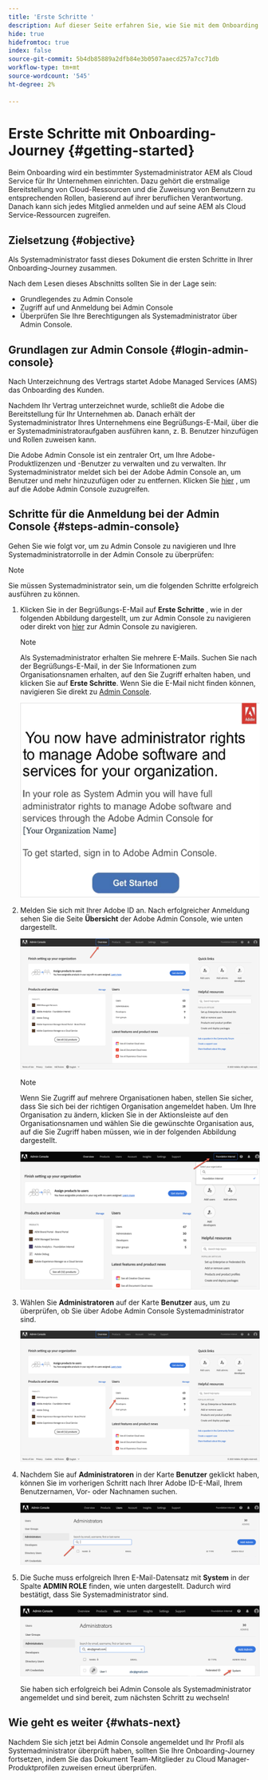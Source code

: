 ```yaml
---
title: 'Erste Schritte '
description: Auf dieser Seite erfahren Sie, wie Sie mit dem Onboarding von Journey beginnen.
hide: true
hidefromtoc: true
index: false
source-git-commit: 5b4db85889a2dfb84e3b0507aaecd257a7cc71db
workflow-type: tm+mt
source-wordcount: '545'
ht-degree: 2%

---
```


# Erste Schritte mit Onboarding-Journey {#getting-started}

Beim Onboarding wird ein bestimmter Systemadministrator AEM als Cloud Service für Ihr Unternehmen einrichten. Dazu gehört die erstmalige Bereitstellung von Cloud-Ressourcen und die Zuweisung von Benutzern zu entsprechenden Rollen, basierend auf ihrer beruflichen Verantwortung. Danach kann sich jedes Mitglied anmelden und auf seine AEM als Cloud Service-Ressourcen zugreifen.

## Zielsetzung {#objective}

Als Systemadministrator fasst dieses Dokument die ersten Schritte in Ihrer Onboarding-Journey zusammen.

Nach dem Lesen dieses Abschnitts sollten Sie in der Lage sein:

* Grundlegendes zu Admin Console
* Zugriff auf und Anmeldung bei Admin Console
* Überprüfen Sie Ihre Berechtigungen als Systemadministrator über Admin Console.

## Grundlagen zur Admin Console {#login-admin-console}

Nach Unterzeichnung des Vertrags startet Adobe Managed Services (AMS) das Onboarding des Kunden.

Nachdem Ihr Vertrag unterzeichnet wurde, schließt die Adobe die Bereitstellung für Ihr Unternehmen ab. Danach erhält der Systemadministrator Ihres Unternehmens eine Begrüßungs-E-Mail, über die er Systemadministratoraufgaben ausführen kann, z. B. Benutzer hinzufügen und Rollen zuweisen kann.

Die Adobe Admin Console ist ein zentraler Ort, um Ihre Adobe-Produktlizenzen und -Benutzer zu verwalten und zu verwalten. Ihr Systemadministrator meldet sich bei der Adobe Admin Console an, um Benutzer und mehr hinzuzufügen oder zu entfernen. Klicken Sie [hier](https://adminconsole.adobe.com/) , um auf die Adobe Admin Console zuzugreifen.


## Schritte für die Anmeldung bei der Admin Console {#steps-admin-console}

Gehen Sie wie folgt vor, um zu Admin Console zu navigieren und Ihre Systemadministratorrolle in der Admin Console zu überprüfen:

>[!NOTE]
>Sie müssen Systemadministrator sein, um die folgenden Schritte erfolgreich ausführen zu können.

1. Klicken Sie in der Begrüßungs-E-Mail auf **Erste Schritte** , wie in der folgenden Abbildung dargestellt, um zur Admin Console zu navigieren oder direkt von [hier](https://adminconsole.adobe.com) zur Admin Console zu navigieren.

   >[!NOTE]
   >Als Systemadministrator erhalten Sie mehrere E-Mails. Suchen Sie nach der Begrüßungs-E-Mail, in der Sie Informationen zum Organisationsnamen erhalten, auf den Sie Zugriff erhalten haben, und klicken Sie auf **Erste Schritte**. Wenn Sie die E-Mail nicht finden können, navigieren Sie direkt zu [Admin Console](https://adminconsole.adobe.com/).

   ![](/help/onboarding/onboarding-journey/assets/sys-admin-getstarted.png)

1. Melden Sie sich mit Ihrer Adobe ID an. Nach erfolgreicher Anmeldung sehen Sie die Seite **Übersicht** der Adobe Admin Console, wie unten dargestellt.

   ![](/help/onboarding/onboarding-journey/assets/get-started1.png)

   >[!NOTE]
   >Wenn Sie Zugriff auf mehrere Organisationen haben, stellen Sie sicher, dass Sie sich bei der richtigen Organisation angemeldet haben. Um Ihre Organisation zu ändern, klicken Sie in der Aktionsleiste auf den Organisationsnamen und wählen Sie die gewünschte Organisation aus, auf die Sie Zugriff haben müssen, wie in der folgenden Abbildung dargestellt.

   ![](/help/onboarding/onboarding-journey/assets/admin-console-orgswitch.png)

1. Wählen Sie **Administratoren** auf der Karte **Benutzer** aus, um zu überprüfen, ob Sie über Adobe Admin Console Systemadministrator sind.

   ![](/help/onboarding/onboarding-journey/assets/get-started2.png)

1. Nachdem Sie auf **Administratoren** in der Karte **Benutzer** geklickt haben, können Sie im vorherigen Schritt nach Ihrer Adobe ID-E-Mail, Ihrem Benutzernamen, Vor- oder Nachnamen suchen.

   ![](/help/onboarding/onboarding-journey/assets/get-started3.png)

1. Die Suche muss erfolgreich Ihren E-Mail-Datensatz mit **System** in der Spalte **ADMIN ROLE** finden, wie unten dargestellt. Dadurch wird bestätigt, dass Sie Systemadministrator sind.

   ![](/help/onboarding/onboarding-journey/assets/get-started4.png)

   Sie haben sich erfolgreich bei Admin Console als Systemadministrator angemeldet und sind bereit, zum nächsten Schritt zu wechseln!

## Wie geht es weiter {#whats-next}

Nachdem Sie sich jetzt bei Admin Console angemeldet und Ihr Profil als Systemadministrator überprüft haben, sollten Sie Ihre Onboarding-Journey fortsetzen, indem Sie das Dokument Team-Mitglieder zu Cloud Manager-Produktprofilen zuweisen erneut überprüfen.

